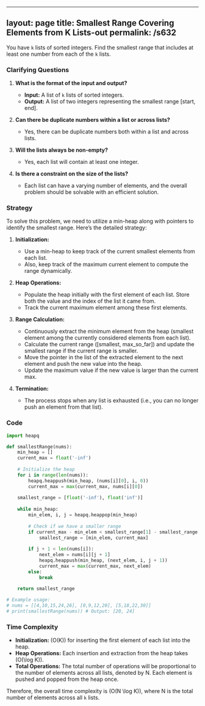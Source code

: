 
---
layout: page
title:  Smallest Range Covering Elements from K Lists-out
permalink: /s632
---

You have `k` lists of sorted integers. Find the smallest range that includes at least one number from each of the `k` lists.

### Clarifying Questions

1. **What is the format of the input and output?**
   - **Input:** A list of `k` lists of sorted integers.
   - **Output:** A list of two integers representing the smallest range [start, end].

2. **Can there be duplicate numbers within a list or across lists?**
   - Yes, there can be duplicate numbers both within a list and across lists.

3. **Will the lists always be non-empty?**
   - Yes, each list will contain at least one integer.

4. **Is there a constraint on the size of the lists?**
   - Each list can have a varying number of elements, and the overall problem should be solvable with an efficient solution.

### Strategy

To solve this problem, we need to utilize a min-heap along with pointers to identify the smallest range. Here’s the detailed strategy:

1. **Initialization:**
   - Use a min-heap to keep track of the current smallest elements from each list.
   - Also, keep track of the maximum current element to compute the range dynamically.

2. **Heap Operations:**
   - Populate the heap initially with the first element of each list. Store both the value and the index of the list it came from.
   - Track the current maximum element among these first elements.

3. **Range Calculation:**
   - Continuously extract the minimum element from the heap (smallest element among the currently considered elements from each list).
   - Calculate the current range ([smallest, max_so_far]) and update the smallest range if the current range is smaller.
   - Move the pointer in the list of the extracted element to the next element and push the new value into the heap.
   - Update the maximum value if the new value is larger than the current max.

4. **Termination:**
   - The process stops when any list is exhausted (i.e., you can no longer push an element from that list).

### Code

```python
import heapq

def smallestRange(nums):
    min_heap = []
    current_max = float('-inf')
    
    # Initialize the heap
    for i in range(len(nums)):
        heapq.heappush(min_heap, (nums[i][0], i, 0))
        current_max = max(current_max, nums[i][0])
    
    smallest_range = [float('-inf'), float('inf')]
    
    while min_heap:
        min_elem, i, j = heapq.heappop(min_heap)
        
        # Check if we have a smaller range
        if current_max - min_elem < smallest_range[1] - smallest_range[0]:
            smallest_range = [min_elem, current_max]
        
        if j + 1 < len(nums[i]):
            next_elem = nums[i][j + 1]
            heapq.heappush(min_heap, (next_elem, i, j + 1))
            current_max = max(current_max, next_elem)
        else:
            break
    
    return smallest_range

# Example usage:
# nums = [[4,10,15,24,26], [0,9,12,20], [5,18,22,30]]
# print(smallestRange(nums)) # Output: [20, 24]
```

### Time Complexity

- **Initialization:** \(O(K)\) for inserting the first element of each list into the heap.
- **Heap Operations:** Each insertion and extraction from the heap takes \(O(\log K)\).
- **Total Operations:** The total number of operations will be proportional to the number of elements across all lists, denoted by N. Each element is pushed and popped from the heap once.

Therefore, the overall time complexity is \(O(N \log K)\), where N is the total number of elements across all `k` lists.